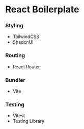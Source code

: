 # React Boilerplate

### Styling
- TailwindCSS
- ShadcnUI

### Routing
- React Router

### Bundler
- Vite

### Testing
- Vitest
- Testing Library
